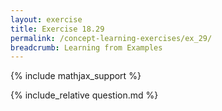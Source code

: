 ```yaml
---
layout: exercise
title: Exercise 18.29
permalink: /concept-learning-exercises/ex_29/
breadcrumb: Learning from Examples
---
```


{% include mathjax_support %}

<div><i class="arrow-up loader" data-chapter="concept-learning-exercises" data-exercise="ex_29" data-rating="0"></i></div>
{% include_relative question.md %}
